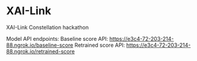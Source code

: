 # XAI-Link
XAI-Link Constellation hackathon


Model API endpoints:
Baseline score API: https://e3c4-72-203-214-88.ngrok.io/baseline-score
Retrained score API: https://e3c4-72-203-214-88.ngrok.io/retrained-score
